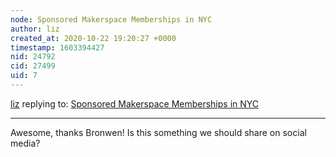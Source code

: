 ```yaml
---
node: Sponsored Makerspace Memberships in NYC
author: liz
created_at: 2020-10-22 19:20:27 +0000
timestamp: 1603394427
nid: 24792
cid: 27499
uid: 7
---
```




[liz](../profile/liz) replying to: [Sponsored Makerspace Memberships in NYC](../notes/Bronwen/10-22-2020/sponsored-makerspace-memberships-in-nyc)

----
Awesome, thanks Bronwen! Is this something we should share on social media? 